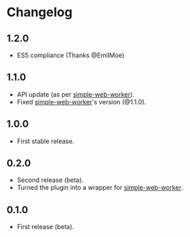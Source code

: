 # Changelog

## **1.2.0**

* ES5 compliance (Thanks @EmilMoe)

## **1.1.0**

* API update (as per [simple-web-worker](https://github.com/israelss/simple-web-worker)).
* Fixed [simple-web-worker](https://github.com/israelss/simple-web-worker)'s version (@1.1.0).

## **1.0.0**

* First stable release.

## **0.2.0**

* Second release (beta).
* Turned the plugin into a wrapper for [simple-web-worker](https://github.com/israelss/simple-web-worker).

## **0.1.0**

* First release (beta).